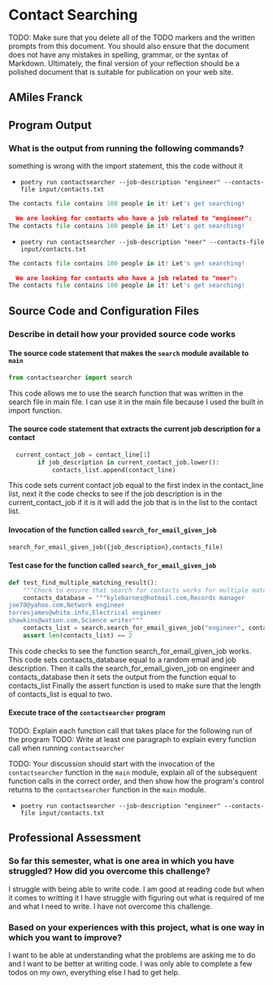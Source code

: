 # Contact Searching

TODO: Make sure that you delete all of the TODO markers and the written prompts
from this document. You should also ensure that the document does not have any
mistakes in spelling, grammar, or the syntax of Markdown. Ultimately, the final
version of your reflection should be a polished document that is suitable for
publication on your web site.

## AMiles Franck

## Program Output

### What is the output from running the following commands?

something is wrong with the import statement, this the code without it

- `poetry run contactsearcher --job-description "engineer" --contacts-file input/contacts.txt`
```python
The contacts file contains 100 people in it! Let's get searching!

  We are looking for contacts who have a job related to "engineer":
The contacts file contains 100 people in it! Let's get searching!
```


- `poetry run contactsearcher --job-description "neer" --contacts-file input/contacts.txt`
```python
The contacts file contains 100 people in it! Let's get searching!

  We are looking for contacts who have a job related to "neer":
The contacts file contains 100 people in it! Let's get searching!
```

## Source Code and Configuration Files

### Describe in detail how your provided source code works

#### The source code statement that makes the `search` module available to `main`

```python
from contactsearcher import search
```
This code allows me to use the search function that was written in the search file in main file.
I can use it in the main file because I used the built in import function.

#### The source code statement that extracts the current job description for a contact

```python
  current_contact_job = contact_line[1]
        if job_description in current_contact_job.lower():
            contacts_list.append(contact_line)
```
This code sets current contact job equal to the first index in the contact_line list,
next it the code checks to see if the job description is in the current_contact_job
if it is it will add the job that is in the list to the contact list.

#### Invocation of the function called `search_for_email_given_job`

```python
search_for_email_given_job({job_description},contacts_file)
```

#### Test case for the function called `search_for_email_given_job`
```python
def test_find_multiple_matching_result():
    """Check to ensure that search for contacts works for multiple matches."""
    contacts_database = """kylebarnes@hotmail.com,Records manager
joe70@yahoo.com,Network engineer
torresjames@white.info,Electrical engineer
shawkins@watson.com,Science writer"""
    contacts_list = search.search_for_email_given_job("engineer", contacts_database)
    assert len(contacts_list) == 2
```
This code checks to see the function search_for_email_given_job works.
This code sets contaacts_database equal to a random email and job description.
Then it calls the search_for_email_given_job on engineer and contacts_database
then it sets the output from the function equal to contacts_list
Finally the assert function is used to make sure that the length of contacts_list
is equal to two.

#### Execute trace of the `contactsearcher` program

TODO: Explain each function call that takes place for the following run of the program
TODO: Write at least one paragraph to explain every function call when running `contactsearcher`

TODO: Your discussion should start with the invocation of the `contactsearcher`
function in the `main` module, explain all of the subsequent function calls in
the correct order, and then show how the program's control returns to the
`contactsearcher` function in the `main` module.

- `poetry run contactsearcher --job-description "engineer" --contacts-file input/contacts.txt`

## Professional Assessment

### So far this semester, what is one area in which you have struggled? How did you overcome this challenge?

I struggle with being able to write code. I am good at reading code but when it comes to writting it
I have struggle with figuring out what is required of me and what I need to write. I have not overcome this
challenge.

### Based on your experiences with this project, what is one way in which you want to improve?

I want to be able at understanding what the problems are asking me to do and I want to be
better at writing code. I was only able to complete a few todos on my own, everything else I had to
get help.
